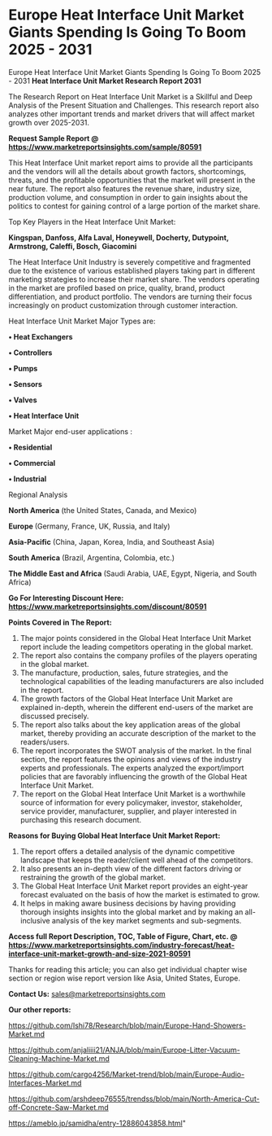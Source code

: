 # Europe Heat Interface Unit Market Giants Spending Is Going To Boom 2025 - 2031
 Europe Heat Interface Unit Market Giants Spending Is Going To Boom 2025 - 2031
<strong>Heat Interface Unit Market Research Report 2031</strong>

The Research Report on Heat Interface Unit Market is a Skillful and Deep Analysis of the Present Situation and Challenges. This research report also analyzes other important trends and market drivers that will affect market growth over 2025-2031.

<strong>Request Sample Report @ <a href=https://www.marketreportsinsights.com/sample/80591>https://www.marketreportsinsights.com/sample/80591</a></strong>

This Heat Interface Unit market report aims to provide all the participants and the vendors will all the details about growth factors, shortcomings, threats, and the profitable opportunities that the market will present in the near future. The report also features the revenue share, industry size, production volume, and consumption in order to gain insights about the politics to contest for gaining control of a large portion of the market share.

Top Key Players in the Heat Interface Unit Market:

<strong>Kingspan, Danfoss, Alfa Laval, Honeywell, Docherty, Dutypoint, Armstrong, Caleffi, Bosch, Giacomini</strong>

The Heat Interface Unit Industry is severely competitive and fragmented due to the existence of various established players taking part in different marketing strategies to increase their market share. The vendors operating in the market are profiled based on price, quality, brand, product differentiation, and product portfolio. The vendors are turning their focus increasingly on product customization through customer interaction.

Heat Interface Unit Market Major Types are:

<strong>• Heat Exchangers

• Controllers

• Pumps

• Sensors

• Valves

• Heat Interface Unit</strong>

Market Major end-user applications :

<strong>• Residential

• Commercial

• Industrial</strong>

Regional Analysis

</u><strong><b>North America</b></strong> (the United States, Canada, and Mexico)

<strong><b>Europe </b></strong>(Germany, France, UK, Russia, and Italy)

<strong><b>Asia-Pacific</b></strong> (China, Japan, Korea, India, and Southeast Asia)

<strong><b>South America</b></strong> (Brazil, Argentina, Colombia, etc.)

<strong><b>The Middle East and Africa</b></strong> (Saudi Arabia, UAE, Egypt, Nigeria, and South Africa)

<strong>Go For Interesting Discount Here: <a href=https://www.marketreportsinsights.com/discount/80591>https://www.marketreportsinsights.com/discount/80591</a></strong>

<strong>Points Covered in The Report:</strong>
<ol>
  <li>The major points considered in the Global Heat Interface Unit Market report include the leading competitors operating in the global market.</li>
  <li>The report also contains the company profiles of the players operating in the global market.</li>
  <li>The manufacture, production, sales, future strategies, and the technological capabilities of the leading manufacturers are also included in the report.</li>
  <li>The growth factors of the Global Heat Interface Unit Market are explained in-depth, wherein the different end-users of the market are discussed precisely.</li>
  <li>The report also talks about the key application areas of the global market, thereby providing an accurate description of the market to the readers/users.</li>
  <li>The report incorporates the SWOT analysis of the market. In the final section, the report features the opinions and views of the industry experts and professionals. The experts analyzed the export/import policies that are favorably influencing the growth of the Global Heat Interface Unit Market.</li>
  <li>The report on the Global Heat Interface Unit Market is a worthwhile source of information for every policymaker, investor, stakeholder, service provider, manufacturer, supplier, and player interested in purchasing this research document.</li>
</ol>
<strong>Reasons for Buying Global Heat Interface Unit Market Report:</strong>

<ol>
  <li>The report offers a detailed analysis of the dynamic competitive landscape that keeps the reader/client well ahead of the competitors.</li>
  <li>It also presents an in-depth view of the different factors driving or restraining the growth of the global market.</li>
  <li>The Global Heat Interface Unit Market report provides an eight-year forecast evaluated on the basis of how the market is estimated to grow.</li>
  <li>It helps in making aware business decisions by having providing thorough insights insights into the global market and by making an all-inclusive analysis of the key market segments and sub-segments.</li>
</ol>
<strong>Access full Report Description, TOC, Table of Figure, Chart, etc. @ <a href=https://www.marketreportsinsights.com/industry-forecast/heat-interface-unit-market-growth-and-size-2021-80591>https://www.marketreportsinsights.com/industry-forecast/heat-interface-unit-market-growth-and-size-2021-80591</a></strong>


Thanks for reading this article; you can also get individual chapter wise section or region wise report version like Asia, United States, Europe.

<strong>Contact Us:</strong>
sales@marketreportsinsights.com

<strong>Our other reports:</strong>

<a href=https://github.com/Ishi78/Research/blob/main/Europe-Hand-Showers-Market.md>https://github.com/Ishi78/Research/blob/main/Europe-Hand-Showers-Market.md</a>

<a href=https://github.com/anjaliiii21/ANJA/blob/main/Europe-Litter-Vacuum-Cleaning-Machine-Market.md>https://github.com/anjaliiii21/ANJA/blob/main/Europe-Litter-Vacuum-Cleaning-Machine-Market.md</a>

<a href=https://github.com/cargo4256/Market-trend/blob/main/Europe-Audio-Interfaces-Market.md>https://github.com/cargo4256/Market-trend/blob/main/Europe-Audio-Interfaces-Market.md</a>

<a href=https://github.com/arshdeep76555/trendss/blob/main/North-America-Cut-off-Concrete-Saw-Market.md>https://github.com/arshdeep76555/trendss/blob/main/North-America-Cut-off-Concrete-Saw-Market.md</a>

<a href=https://ameblo.jp/samidha/entry-12886043858.html>https://ameblo.jp/samidha/entry-12886043858.html</a>"
